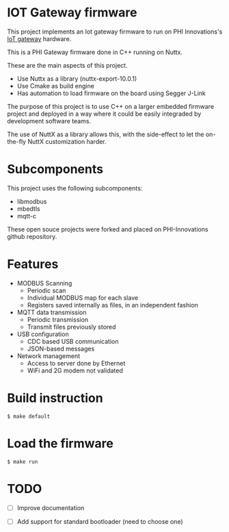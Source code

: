 # IOT Gateway firmware

This project implements an Iot gateway firmware to run on PHI Innovations's [IoT gateway](https://github.com/phi-innovations/iot-gateway-hw) hardware.

This is a PHI Gateway firmware done in C++ running on Nuttx.

These are the main aspects of this project.

* Use Nuttx as a library (nuttx-export-10.0.1)
* Use Cmake as build engine
* Has automation to load firmware on the board using Segger J-Link

The purpose of this project is to use C++ on a larger embedded firmware project and deployed in a way where it could be easily integraded by development software teams.

The use of NuttX as a library allows this, with the side-effect to let the on-the-fly NuttX customization harder.

# Subcomponents

This project uses the following subcomponents:

* libmodbus
* mbedtls
* mqtt-c

These open souce projects were forked and placed on PHI-Innovations github repository.

# Features

* MODBUS Scanning 
  - Periodic scan
  - Individual MODBUS map for each slave
  - Registers saved internally as files, in an independent fashion
* MQTT data transmission
  - Periodic transmission
  - Transmit files previously stored
* USB configuration
  - CDC based USB communication
  - JSON-based messages
* Network management
  - Access to server done by Ethernet
  - WiFi and 2G modem not validated

# Build instruction

```
$ make default
```

# Load the firmware

```
$ make run
```

# TODO

- [ ] Improve documentation
- [ ] Add support for standard bootloader (need to choose one)

